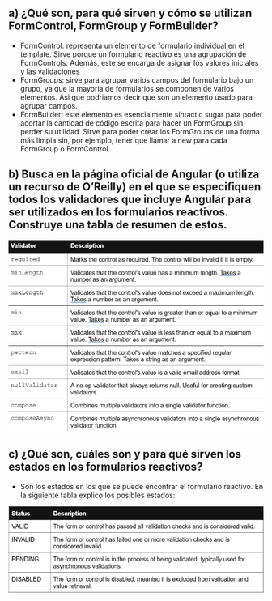## a) ¿Qué son, para qué sirven y cómo se utilizan FormControl, FormGroup y FormBuilder?
- FormControl: representa un elemento de formulario individual en el template. Sirve porque un formulario reactivo es una agrupación de FormControls. Además, este se encarga de asignar los valores iniciales y las validaciones
- FormGroups: sirve para agrupar varios campos del formulario bajo un grupo, ya que la mayoria de formularios se componen de varios elementos. Asi que podriamos decir que son un elemento usado para agrupar campos.
- FormBuilder: este elemento es esencialmente sintactic sugar para poder acortar la cantidad de código escrita para hacer un FormGroup sin perder su utilidad. Sirve para poder crear los FormGroups de una forma más limpia sin, por ejemplo, tener que llamar a new para cada FormGroup o FormControl.

## b) Busca en la página oficial de Angular (o utiliza un recurso de O’Reilly) en el que se especifiquen todos los validadores que incluye Angular para ser utilizados en los formularios reactivos. Construye una tabla de resumen de estos.
![validators-chart](image.png)

## c) ¿Qué son, cuáles son y para qué sirven los estados en los formularios reactivos?
- Son los estados en los que se puede encontrar el formulario reactivo. En la siguiente tabla explico los posibles estados:

![validators-statuses](image-1.png)